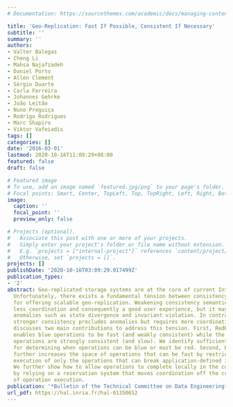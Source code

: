```yaml
---
# Documentation: https://sourcethemes.com/academic/docs/managing-content/

title: 'Geo-Replication: Fast If Possible, Consistent If Necessary'
subtitle: ''
summary: ''
authors:
- Valter Balegas
- Cheng Li
- Mahsa Najafzadeh
- Daniel Porto
- Allen Clement
- Sérgio Duarte
- Carla Ferreira
- Johannes Gehrke
- João Leitão
- Nuno Preguiça
- Rodrigo Rodrigues
- Marc Shapiro
- Viktor Vafeiadis
tags: []
categories: []
date: '2016-03-01'
lastmod: 2020-10-16T11:09:29+08:00
featured: false
draft: false

# Featured image
# To use, add an image named `featured.jpg/png` to your page's folder.
# Focal points: Smart, Center, TopLeft, Top, TopRight, Left, Right, BottomLeft, Bottom, BottomRight.
image:
  caption: ''
  focal_point: ''
  preview_only: false

# Projects (optional).
#   Associate this post with one or more of your projects.
#   Simply enter your project's folder or file name without extension.
#   E.g. `projects = ["internal-project"]` references `content/project/deep-learning/index.md`.
#   Otherwise, set `projects = []`.
projects: []
publishDate: '2020-10-16T03:09:29.017499Z'
publication_types:
- '2'
abstract: Geo-replicated storage systems are at the core of current Internet services.
  Unfortunately, there exists a fundamental tension between consistency and performance
  for offering scalable geo-replication. Weakening consistency semantics leads to
  less coordination and consequently a good user experience, but it may introduce
  anomalies such as state divergence and invariant violation. In contrast, maintaining
  stronger consistency precludes anomalies but requires more coordination. This paper
  discusses two main contributions to address this tension. First, RedBlue Consistency
  enables blue operations to be fast (and weakly consistent) while the remaining red
  operations are strongly consistent (and slow). We identify sufficient conditions
  for determining when operations can be blue or must be red. Second, Explicit Consistency
  further increases the space of operations that can be fast by restricting the concurrent
  execution of only the operations that can break application-defined invariants.
  We further show how to allow operations to complete locally in the common case,
  by relying on a reservation system that moves coordination off the critical path
  of operation execution.
publication: '*Bulletin of the Technical Committee on Data Engineering*'
url_pdf: https://hal.inria.fr/hal-01350652
---
```

